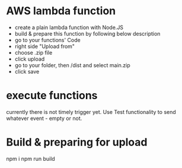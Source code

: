 # AWS lambda function
- create a plain lambda function with Node.JS
- build & prepare this function by following below description
- go to your functions' Code
- right side "Upload from"
- choose .zip file
- click upload
- go to your folder, then /dist and select main.zip
- click save

# execute functions
currently there is not timely trigger yet.
Use Test functionality to send whatever event - empty or not.

# Build & preparing for upload
npm i
npm run build
